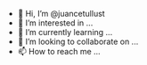 - 👋 Hi, I’m @juancetullust
- 👀 I’m interested in ...
- 🌱 I’m currently learning ...
- 💞️ I’m looking to collaborate on ...
- 📫 How to reach me ...

<!---
juancetullust/juancetullust is a ✨ special ✨ repository because its `README.md` (this file) appears on your GitHub profile.
You can click the Preview link to take a look at your changes.
--->
